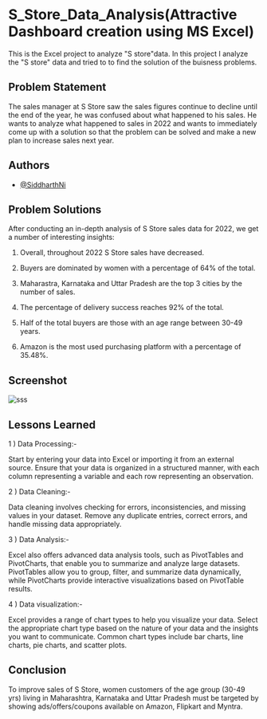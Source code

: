 
# S_Store_Data_Analysis(Attractive Dashboard creation using MS Excel)


This is the Excel project to analyze "S store"data. In this project I analyze the "S store" data and tried to to find the solution of the buisness problems.

## Problem Statement

The sales manager at S Store saw the sales figures continue to decline until the end of the year, he was confused about what happened to his sales. He wants to analyze what happened to sales in 2022 and wants to immediately come up with a solution so that the problem can be solved and make a new plan to increase sales next year.

## Authors

- [@SiddharthNi](https://github.com/SiddharthNi)


## Problem Solutions

After conducting an in-depth analysis of S Store sales data for 2022, we get a number of interesting insights:

1. Overall, throughout 2022 S Store sales have decreased.

2. Buyers are dominated by women with a percentage of 64% of the total.

3. Maharastra, Karnataka and Uttar Pradesh are the top 3 cities by the number 
of sales.

4. The percentage of delivery success reaches 92% of the total.

5. Half of the total buyers are those with an age range between 30-49 years.

6. Amazon is the most used purchasing platform with a percentage of 35.48%.

## Screenshot

![sss](https://github.com/SiddharthNi/S_Store_Data_Analysis/assets/116881073/e59520cc-7269-49bd-a5bd-72728aa765ac)




## Lessons Learned

1 ) Data Processing:- 
 
  Start by entering your data into Excel or importing it from an external source. Ensure that your data is organized in a structured manner, with each column representing a variable and each row representing an observation.

2 ) Data Cleaning:-

Data cleaning involves checking for errors, inconsistencies, and missing values in your dataset. Remove any duplicate entries, correct errors, and handle missing data appropriately.

3 ) Data Analysis:-

 Excel also offers advanced data analysis tools, such as PivotTables and PivotCharts, that enable you to summarize and analyze large datasets. PivotTables allow you to group, filter, and summarize data dynamically, while PivotCharts provide interactive visualizations based on PivotTable results.

 4 ) Data visualization:-

 Excel provides a range of chart types to help you visualize your data. Select the appropriate chart type based on the nature of your data and the insights you want to communicate. Common chart types include bar charts, line charts, pie charts, and scatter plots.
 
## Conclusion

To improve sales of S Store, women customers of the age group (30-49 yrs) living in Maharashtra, Karnataka and Uttar Pradesh must be targeted by showing ads/offers/coupons available on Amazon, Flipkart and Myntra.


